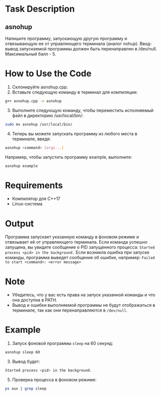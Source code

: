 # Task Description
## asnohup
Напишите программу, запускающую другую программу и отвязывающую ее от управляющего терминала (аналог nohup). Ввод-вывод запускаемой программы должен быть перенаправлен в /dev/null. Максимальный балл - 5.

# How to Use the Code
1. Склонируйте asnohup.cpp.
2. Вставьте следующую команду в терминал для компиляции:
```bash
g++ asnohup.cpp -o asnohup
```
3. Выполните следующую команду, чтобы переместить исполняемый файл в директорию /usr/local/bin/:
```bash
sudo mv asnohup /usr/local/bin/
```
4. Теперь вы можете запускать программу из любого места в терминале, введя:
```bash
asnohup <command> [args...]
```
Например, чтобы запустить программу example, выполните:
```bash
asnohup example
```

# Requirements
- Компилятор для C++17
- Linux-система
  
# Output
Программа запускает указанную команду в фоновом режиме и отвязывает её от управляющего терминала. Если команда успешно запущена, вы увидите сообщение о PID запущенного процесса:
```Started process <pid> in the background.```
Если возникла ошибка при запуске команды, программа выведет сообщение об ошибке, например:
```Failed to start <command>: <error message>```

# Note
- Убедитесь, что у вас есть права на запуск указанной команды и что она доступна в PATH.
- Вывод и ошибки выполняемой программы не будут отображаться в терминале, так как они перенаправляются в `/dev/null`.

# Example
1. Запуск фоновой программы `sleep` на 60 секунд:
```bash
asnohup sleep 60
```
3. Вывод будет:
```bash
Started process <pid> in the background.
```
5. Проверка процесса в фоновом режиме:
```bash
ps aux | grep sleep
```
